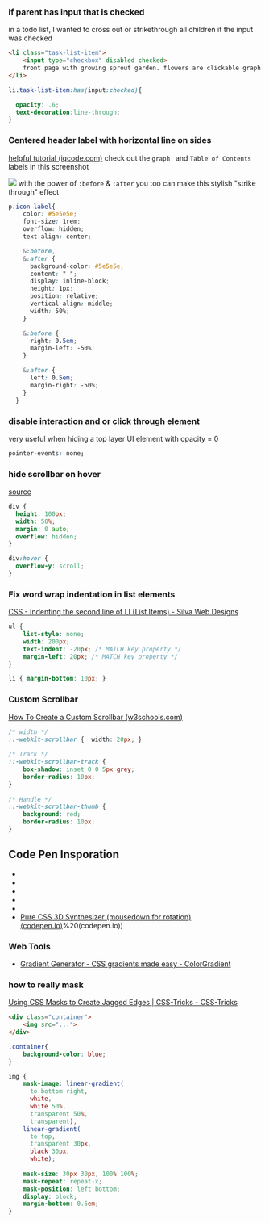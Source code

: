 ### if parent has input that is checked
in a todo list, I wanted to cross out or strikethrough all children if the input was checked
```html
<li class="task-list-item">
	<input type="checkbox" disabled checked>
	front page with growing sprout garden. flowers are clickable graph view?
</li>
```

```css
li.task-list-item:has(input:checked){

  opacity: .6;
  text-decoration:line-through;
}
```

### Centered header label with horizontal line on sides
[helpful tutorial (iqcode.com)](https://iqcode.com/code/css/css-technique-for-a-horizontal-line-with-icons-in-the-middle#:~:text=CSS%20technique%20for%20a%20horizontal%20line%20with%20icons,line-through%3B%20%7D%20View%20another%20examples%20Add%20Own%20solution)
check out the `graph ` and  `Table of Contents` labels in this screenshot 

![](_attachments/Pasted%20image%2020221109140342.png)
with the power of `:before` & `:after` you too can make this stylish "strike through" effect

```scss
p.icon-label{
    color: #5e5e5e;
    font-size: 1rem;
    overflow: hidden;
    text-align: center;

    &:before,
    &:after {
      background-color: #5e5e5e;
      content: "-";
      display: inline-block;
      height: 1px;
      position: relative;
      vertical-align: middle;
      width: 50%;
    }  

    &:before {
      right: 0.5em;
      margin-left: -50%;
    }

    &:after {
      left: 0.5em;
      margin-right: -50%;
    }
  }
```

### disable interaction and or click through element
very useful when hiding a top layer UI element with opacity = 0 

```css
pointer-events: none;
```

### hide scrollbar on hover
[source](https://iqcode.com/code/css/hover-show-scrollbar-css#:~:text=hover%20show%20scrollbar%20css%20CPP%20div%20%7B%20height%3A,overflow%3A%20hidden%3B%20%7D%20div%3Ahover%20%7B%20overflow-y%3A%20scroll%3B%20%7D)
```css
div {
  height: 100px;
  width: 50%;
  margin: 0 auto;
  overflow: hidden;
}

div:hover {
  overflow-y: scroll;
}
```

### Fix word wrap indentation in list elements
[CSS - Indenting the second line of LI (List Items) - Silva Web Designs](https://silvawebdesigns.com/css-indenting-second-line-li-list-items/)
```css
ul { 
	list-style: none; 
	width: 200px; 
	text-indent: -20px; /* MATCH key property */ 
	margin-left: 20px; /* MATCH key property */ 
} 

li { margin-bottom: 10px; }
```

### Custom Scrollbar 
[How To Create a Custom Scrollbar (w3schools.com)](https://www.w3schools.com/howto/howto_css_custom_scrollbar.asp)
```css
/* width */  
::-webkit-scrollbar {  width: 20px; }  
  
/* Track */  
::-webkit-scrollbar-track {  
	box-shadow: inset 0 0 5px grey;  
	border-radius: 10px;
}  
  
/* Handle */  
::-webkit-scrollbar-thumb {  
	background: red;  
	border-radius: 10px;
}
```

## Code Pen Insporation
- [](https://codepen.io/b1tn3r/embed/YjOzRv?height=300&default-tab=css%252Cresult&slug-hash=YjOzRv&editable=true&user=b1tn3r&name=cp_embed_40#result-box)
- [](https://codepen.io/avstorm/embed/rNBZby?default-tab=css%252Cresult&editable=true&height=300&name=cp_embed_26&slug-hash=peCbd&user=avstorm#result-box)
- [](https://codepen.io/lbebber/embed/LELBEo?height=300&default-tab=css%252Cresult&slug-hash=LELBEo&editable=true&user=lbebber&name=cp_embed_6#result-box)
- [](https://codepen.io/Grsmto/embed/RPQPPB?height=300&default-tab=css%252Cresult&slug-hash=RPQPPB&editable=true&user=Grsmto&name=cp_embed_5#result-box)
- [](https://codepen.io/andrewmillen/embed/MoKLob?height=300&default-tab=css%252Cresult&slug-hash=MoKLob&editable=true&user=andrewmillen&name=cp_embed_1#result-box)
- [Pure CSS 3D Synthesizer (mousedown for rotation) (codepen.io)](mousedown%20for%20rotation)%20(codepen.io))

### Web Tools
- [Gradient Generator - CSS gradients made easy - ColorGradient](https://colorgradient.dev/gradient-generator)

### how to really mask
[Using CSS Masks to Create Jagged Edges | CSS-Tricks - CSS-Tricks](https://css-tricks.com/using-css-masks-to-create-jagged-edges/)
```html
<div class="container">
	<img src="...">
</div>
```

```css
.container{
	background-color: blue;
}

img {
    mask-image: linear-gradient(
      to bottom right,
      white,
      white 50%,
      transparent 50%,
      transparent),
    linear-gradient(
      to top,
      transparent 30px,
      black 30px,
      white);
      
    mask-size: 30px 30px, 100% 100%;
    mask-repeat: repeat-x;
    mask-position: left bottom;
    display: block;
    margin-bottom: 0.5em;
}
```